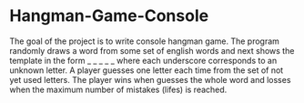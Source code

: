 # Hangman-Game-Console

The goal of the project is to write console hangman game.
The program randomly draws a word from some set of english words and
next shows the template in the form  _ _ _ _ _ where each underscore
corresponds to an unknown letter. A player guesses one letter each time from
the set of not yet used letters. The player wins when guesses the whole word and
losses when the maximum number of mistakes (lifes) is reached.
